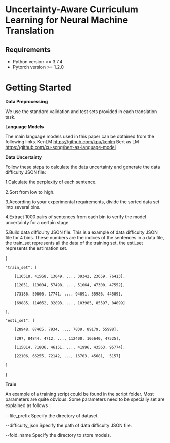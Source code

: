 # Uncertainty-Aware Curriculum Learning for Neural Machine Translation

## Requirements
- Python version >= 3.7.4
- Pytorch version >= 1.2.0

# Getting Started
**Data Preprocessing**

We use the standard validation and test sets provided in each translation task.

**Language Models**

The main language models used in this paper can be obtained from the following links.
KenLM https://github.com/kpu/kenlm 
Bert as LM https://github.com/xu-song/bert-as-language-model

**Data Uncertainty**

Follow these steps to calculate the data uncertainty and generate the data difficulty JSON file:

1.Calculate the perplexity of each sentence.

2.Sort from low to high.

3.According to your experimental requirements, divide the sorted data set into several bins.

4.Extract 1000 pairs of sentences from each bin to verify the model uncertainty for a certain stage.

5.Build data difficulty JSON file. This is a example of data difficulty JSON file for 4 bins. These numbers are the indices of the sentences in a data file, the train_set represents all the data of the training set, the esti_set represents the estimation set.

{

	"train_set": [
  
		[116518, 41568, 13049, ..., 39342, 23659, 76413], 
    
		[12051, 113004, 57498, ..., 51064, 47300, 47552], 
    
		[73186, 50806, 17741, ..., 94891, 55986, 44589],
    
		[69885, 114662, 32893, ..., 103985, 85597, 84899]
    
	],	
  
	"esti_set": [
  
		[28948, 87465, 7934, ..., 7839, 89179, 55998], 
    
		[297, 84844, 4712, ..., 112400, 105640, 47525], 
    
		[115014, 71806, 46151, ..., 41996, 43563, 95774], 
    
		[22106, 66255, 72142, ..., 16703, 45681,  5157]
    
	]
  
}

**Train**

An example of a training script could be found in the script folder. Most parameters are quite obvious. Some parameters need to be specially set are explained as follows：


--file_prefix	Specify the directory of dataset.

--difficulty_json Specify the path of data difficulty JSON file.

--fold_name	Specify the directory to store models.



